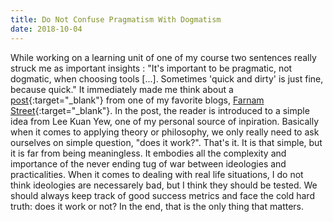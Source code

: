 ```yaml
---
title: Do Not Confuse Pragmatism With Dogmatism
date: 2018-10-04
---
```

While working on a learning unit of one of my course two sentences really struck me as important insights : "It's important to be pragmatic, not dogmatic, when choosing tools [...]. Sometimes 'quick and dirty' is just fine, because quick." It immediately made me think about a [post](https://fs.blog/2016/09/lee-kuan-yew-rule/){:target="_blank"} from one of my favorite blogs, [Farnam Street](https://fs.blog/){:target="_blank"}. In the post, the reader is introduced to a simple idea from Lee Kuan Yew, one of my personal source of inpiration. Basically when it comes to applying theory or philosophy, we only really need to ask ourselves on simple question, "does it work?". That's it. It is that simple, but it is far from being meaningless. It embodies all the complexity and importance of the never ending tug of war between ideologies and practicalities. When it comes to dealing with real life situations, I do not think ideologies are necessarely bad, but I think they should be tested. We should always keep track of good success metrics and face the cold hard truth: does it work or not? In the end, that is the only thing that matters.